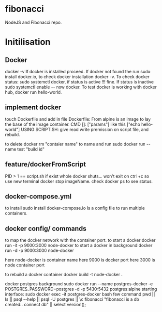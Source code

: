 # fibonacci
NodeJS and Fibonacci repo.
# Initilisation 
## Docker
docker -v 
If docker is installed proceed. If docker not found the run sudo install docker.io, to check docker installation docker -v. 
To check docker status: sudo systemctl docker, if status is active !!! fine. If status is inactive sudo systemctl enable -- now docker. 
To test docker is working with docker hub, docker run hello-world. 

## implement docker
touch Dockerfile and add in file Dockerfile: 
From alpine is an image to lay the base of the image container. 
CMD []: ["params"] like this ["echo hello-world"] 
USING SCRIPT.SH: give read write premission on script file, and rebuild.

to delete docker rm "contaier name"
to name and run sudo docker run --name test "build id"

## feature/dockerFromScript
PID > 1 == script.sh if exist whole docker shuts...
won't exit on ctrl +c so
use new terminal docker stop imageName. 
check docker ps to see status.

## docker-compose.yml
to install sudo install docker-compose.io
Is a config file to run multiple containers. 

## docker config/ commands
to map the docker network with the container port. 
to start a docker
docker run -it -p 9000:3000 node-docker
to start a docker in background
docker run -d -p 9000:3000 node-docker

here node-docker is container name
here 9000 is docker port
here 3000 is node container port

to rebuild a docker container 
   docker build -t node-docker .

docker postgres background 
sudo docker run --name postgres-docker -e POSTGRES_PASSWORD=postgres -d -p 5430:5432  postgres:alpine
starting interface: 
    sudo docker exec -it postgres-docker bash
    few command pwd || ls || psql --help || psql -U postgres || \c fibonacci "fibonacci is a db created.. connect db" || select version();
